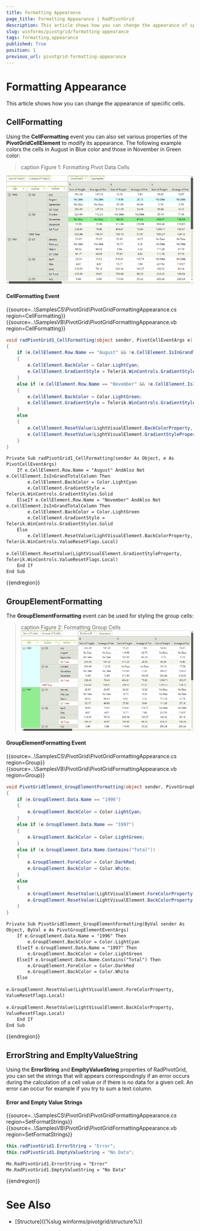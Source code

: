 ```yaml
---
title: Formatting Appearance
page_title: Formatting Appearance | RadPivotGrid
description: This article shows how you can change the appearance of specific cells.
slug: winforms/pivotgrid/formatting-appearance
tags: formatting,appearance
published: True
position: 1
previous_url: pivotgrid-formatting-appearance
---
```


# Formatting Appearance

This article shows how you can change the appearance of specific cells.

## CellFormatting

Using the **CellFormatting** event you can also set various properties of the **PivotGridCellElement** to modify its appearance. The following example colors the cells in August in Blue color and those in November in Green color:

>caption Figure 1: Formatting Pivot Data Cells

![pivotgrid-formatting-appearance 001](images/pivotgrid-formatting-appearance001.png)

#### CellFormatting Event

{{source=..\SamplesCS\PivotGrid\PivotGridFormattingAppearance.cs region=CellFormatting}} 
{{source=..\SamplesVB\PivotGrid\PivotGridFormattingAppearance.vb region=CellFormatting}} 

````C#
void radPivotGrid1_CellFormatting(object sender, PivotCellEventArgs e)
{
    if (e.CellElement.Row.Name == "August" && !e.CellElement.IsInGrandTotalColumn)
    {
        e.CellElement.BackColor = Color.LightCyan;
        e.CellElement.GradientStyle = Telerik.WinControls.GradientStyles.Solid;
    }
    else if (e.CellElement.Row.Name == "November" && !e.CellElement.IsInGrandTotalColumn)
    {
        e.CellElement.BackColor = Color.LightGreen;
        e.CellElement.GradientStyle = Telerik.WinControls.GradientStyles.Solid;
    }
    else
    {
        e.CellElement.ResetValue(LightVisualElement.BackColorProperty, Telerik.WinControls.ValueResetFlags.Local);
        e.CellElement.ResetValue(LightVisualElement.GradientStyleProperty, Telerik.WinControls.ValueResetFlags.Local);
    }
}

````
````VB.NET
Private Sub radPivotGrid1_CellFormatting(sender As Object, e As PivotCellEventArgs)
    If e.CellElement.Row.Name = "August" AndAlso Not e.CellElement.IsInGrandTotalColumn Then
        e.CellElement.BackColor = Color.LightCyan
        e.CellElement.GradientStyle = Telerik.WinControls.GradientStyles.Solid
    ElseIf e.CellElement.Row.Name = "November" AndAlso Not e.CellElement.IsInGrandTotalColumn Then
        e.CellElement.BackColor = Color.LightGreen
        e.CellElement.GradientStyle = Telerik.WinControls.GradientStyles.Solid
    Else
        e.CellElement.ResetValue(LightVisualElement.BackColorProperty, Telerik.WinControls.ValueResetFlags.Local)
        e.CellElement.ResetValue(LightVisualElement.GradientStyleProperty, Telerik.WinControls.ValueResetFlags.Local)
    End If
End Sub

````

{{endregion}} 

## GroupElementFormatting

The **GroupElementFormatting** event can be used for styling the group cells:

>caption Figure 2: Formatting Group Cells
![pivotgrid-formatting-appearance 002](images/pivotgrid-formatting-appearance002.png)

#### GroupElementFormatting Event

{{source=..\SamplesCS\PivotGrid\PivotGridFormattingAppearance.cs region=Group}} 
{{source=..\SamplesVB\PivotGrid\PivotGridFormattingAppearance.vb region=Group}} 

````C#
void PivotGridElement_GroupElementFormatting(object sender, PivotGroupElementEventArgs e)
{
    if (e.GroupElement.Data.Name == "1996")
    {
        e.GroupElement.BackColor = Color.LightCyan;
    }
    else if (e.GroupElement.Data.Name == "1997")
    {
        e.GroupElement.BackColor = Color.LightGreen;
    }
    else if (e.GroupElement.Data.Name.Contains("Total"))
    {
        e.GroupElement.ForeColor = Color.DarkRed;
        e.GroupElement.BackColor = Color.White;
    }
    else
    {
        e.GroupElement.ResetValue(LightVisualElement.ForeColorProperty, ValueResetFlags.Local);
        e.GroupElement.ResetValue(LightVisualElement.BackColorProperty, ValueResetFlags.Local);
    }
}

````
````VB.NET
Private Sub PivotGridElement_GroupElementFormatting(ByVal sender As Object, ByVal e As PivotGroupElementEventArgs)
    If e.GroupElement.Data.Name = "1996" Then
        e.GroupElement.BackColor = Color.LightCyan
    ElseIf e.GroupElement.Data.Name = "1997" Then
        e.GroupElement.BackColor = Color.LightGreen
    ElseIf e.GroupElement.Data.Name.Contains("Total") Then
        e.GroupElement.ForeColor = Color.DarkRed
        e.GroupElement.BackColor = Color.White
    Else
        e.GroupElement.ResetValue(LightVisualElement.ForeColorProperty, ValueResetFlags.Local)
        e.GroupElement.ResetValue(LightVisualElement.BackColorProperty, ValueResetFlags.Local)
    End If
End Sub

````

{{endregion}}

##  ErrorString and EmpltyValueString

Using the __ErrorString__ and __EmpltyValueString__ properties of RadPivotGrid, you can set the strings that will appears correspondingly if an error occurs during the calculation of a cell value or if there is no data for a given cell. An error can occur for example if you try to sum a text column.

#### Error and Empty Value Strings

{{source=..\SamplesCS\PivotGrid\PivotGridFormattingAppearance.cs region=SetFormatStrings}} 
{{source=..\SamplesVB\PivotGrid\PivotGridFormattingAppearance.vb region=SetFormatStrings}} 

````C#
this.radPivotGrid1.ErrorString = "Error";
this.radPivotGrid1.EmptyValueString = "No Data";

````
````VB.NET
Me.RadPivotGrid1.ErrorString = "Error"
Me.RadPivotGrid1.EmptyValueString = "No Data"

````

{{endregion}}

# See Also

* [Structure]({%slug winforms/pivotgrid/structure%})
